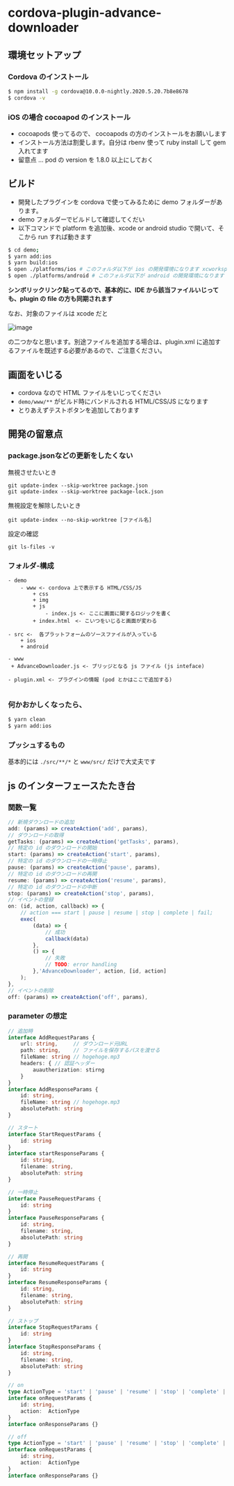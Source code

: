 # cordova-plugin-advance-downloader

## 環境セットアップ
### Cordova のインストール

```bash
$ npm install -g cordova@10.0.0-nightly.2020.5.20.7b8e8678
$ cordova -v
```


### iOS の場合 cocoapod のインストール

- cocoapods 使ってるので、 cocoapods の方のインストールをお願いします
- インストール方法は割愛します。自分は rbenv 使って ruby install して gem 入れてます
- 留意点 ... pod の version を 1.8.0 以上にしておく


## ビルド

- 開発したプラグインを cordova で使ってみるために demo フォルダーがあります。
- demo フォルダーでビルドして確認してくだい
- 以下コマンドで platform を追加後、xcode or android studio で開いて、そこから run すれば動きます


```bash
$ cd demo;
$ yarn add:ios
$ yarn build:ios
$ open ./platforms/ios # このフォルダ以下が ios の開発環境になります xcworkspace を xcode で開いてください
$ open ./platforms/android # このフォルダ以下が android の開発環境になります android studio　から指定してください
```

**シンボリックリンク貼ってるので、基本的に、IDE から該当ファイルいじっても、plugin の file の方も同期されます**


なお、対象のファイルは xcode だと


![image](https://user-images.githubusercontent.com/13277036/82432757-79292680-9acb-11ea-8716-cac2396be7c9.png)

の二つかなと思います。別途ファイルを追加する場合は、plugin.xml に追加するファイルを既述する必要があるので、ご注意ください。


## 画面をいじる

- cordova なので HTML ファイルをいじってください
- `demo/www/**` がビルド時にバンドルされる HTML/CSS/JS になります
- とりあえずテストボタンを追加しております


## 開発の留意点

### package.jsonなどの更新をしたくない

無視させたいとき

```
git update-index --skip-worktree package.json
git update-index --skip-worktree package-lock.json
```

無視設定を解除したいとき

```
git update-index --no-skip-worktree [ファイル名]
```

設定の確認

```
git ls-files -v
```

### フォルダ-構成

```
- demo
    - www <- cordova 上で表示する HTML/CSS/JS
        + css
        + img
        + js
            - index.js <- ここに画面に関するロジックを書く
        + index.html　<- こいつをいじると画面が変わる

- src <-  各プラットフォームのソースファイルが入っている
    + ios
    + android

- www
 + AdvanceDownloader.js <- ブリッジとなる js ファイル (js inteface)

- plugin.xml <- プラグインの情報 (pod とかはここで追加する)


```

### 何かおかしくなったら、
```bash
$ yarn clean
$ yarn add:ios
```


### プッシュするもの
基本的には `./src/**/*` と `www/src/` だけで大丈夫です


## js のインターフェースたたき台


### 関数一覧
```js
// 新規ダウンロードの追加
add: (params) => createAction('add', params),
// ダウンロードの取得
getTasks: (params) => createAction('getTasks', params),
// 特定の id のダウンロードの開始
start: (params) => createAction('start', params),
// 特定の id のダウンロードの一時停止
pause: (params) => createAction('pause', params),
// 特定の id のダウンロードの再開
resume: (params) => createAction('resume', params),
// 特定の id のダウンロードの中断
stop: (params) => createAction('stop', params),
// イベントの登録
on: (id, action, callback) => {
    // action === start | pause | resume | stop | complete | fail;
    exec(
        (data) => {
            // 成功
            callback(data)
        },
        () => {
            // 失敗
            // TODO: error handling
        },'AdvanceDownloader', action, [id, action]
    );
},
// イベントの削除
off: (params) => createAction('off', params),
```

### parameter の想定

```ts
// 追加時
interface AddRequestParams {
    url: string,     // ダウンロード元URL
    path: string,    // ファイルを保存するパスを渡せる
    fileName: string // hogehoge.mp3
    headers: { // 認証ヘッダー
        auautherization: stirng
    }
}
interface AddResponseParams {
    id: string,
    fileName: string // hogehoge.mp3
    absolutePath: string
}

// スタート
interface StartRequestParams {
    id: string
}
interface startResponseParams {
    id: string,
    filename: string,
    absolutePath: string
}

// 一時停止
interface PauseRequestParams {
    id: string
}
interface PauseResponseParams {
    id: string,
    filename: string,
    absolutePath: string
}

// 再開
interface ResumeRequestParams {
    id: string
}
interface ResumeResponseParams {
    id: string,
    filename: string,
    absolutePath: string
}

// ストップ
interface StopRequestParams {
    id: string
}
interface StopResponseParams {
    id: string,
    filename: string,
    absolutePath: string
}

// on
type ActionType = 'start' | 'pause' | 'resume' | 'stop' | 'complete' | 'fail'
interface onRequestParams {
    id: string,
    action:  ActionType
}
interface onResponseParams {}

// off
type ActionType = 'start' | 'pause' | 'resume' | 'stop' | 'complete' | 'fail'
interface onRequestParams {
    id: string,
    action:  ActionType
}
interface onResponseParams {}
```
